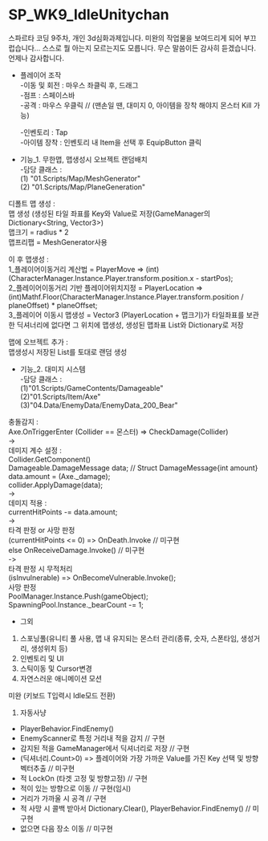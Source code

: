 # SP_WK9_IdleUnitychan
스파르타 코딩 9주차, 개인 3d심화과제입니다.
미완의 작업물을 보여드리게 되어 부끄럽습니다...
스스로 뭘 아는지 모르는지도 모릅니다. 무슨 말씀이든 감사히 듣겠습니다. 언제나 감사합니다.

- 플레이어 조작   
  -이동 및 회전 : 마우스 좌클릭 후, 드래그  
  -점프 : 스페이스바    
  -공격 : 마우스 우클릭 // (맨손일 땐, 대미지 0, 아이템을 장착 해야지 몬스터 Kill 가능)    

  -인벤토리 : Tap    
  -아이템 장착 : 인벤토리 내 Item을 선택 후 EquipButton 클릭


- 기능_1. 무한맵, 맵생성시 오브젝트 랜덤배치    
  -담당 클래스 :    
  (1) "01.Scripts/Map/MeshGenerator"    
  (2) "01.Scripts/Map/PlaneGeneration"    
    
  
디폴트 맵 생성 :    
맵 생성  (생성된 타일 좌표를 Key와 Value로 저장(GameManager의 Dictionary<String, Vector3>)    
맵크기 = radius * 2    
맵프리팹 = MeshGenerator사용    

이 후 맵생성 :    
1_플레이어이동거리 계산법 = PlayerMove => (int)(CharacterManager.Instance.Player.transform.position.x - startPos);    
2_플레이어이동거리 기반 플레이어위치지정 = PlayerLocation => (int)Mathf.Floor(CharacterManager.Instance.Player.transform.position / planeOffset) * planeOffset;    
3_플레이어 이동시 맵생성 = Vector3 (PlayerLocation + 맵크기)가 타일좌표를 보관한 딕셔너리에 없다면 그 위치에 맵생성,     생성된 맵좌표 List와 Dictionary로 저장    

맵에 오브젝트 추가 :    
맵생성시 저장된 List<Vector3>를 토대로 랜덤 생성    
    
    
- 기능_2. 대미지 시스템    
  -담당 클래스 :    
  (1)"01.Scripts/GameContents/Damageable"    
  (2)"01.Scripts/Item/Axe"    
  (3)"04.Data/EnemyData/EnemyData_200_Bear"    

충돌감지 :    
Axe.OnTriggerEnter (Collider ==  몬스터) => CheckDamage(Collider)    
->    
데미지 계수 설정 :    
Collider.GetComponent<Damageable>()    
Damageable.DamageMessage data;    // Struct DamageMessage{int amount}    
data.amount = (Axe._damage);    
collider.ApplyDamage(data);    
->    
데미지 적용 :    
currentHitPoints -= data.amount;    
->    
타격 판정 or 사망 판정    
(currentHitPoints <= 0) => OnDeath.Invoke // 미구현    
else OnReceiveDamage.Invoke() // 미구현    
->    
타격 판정 시 무적처리    
(isInvulnerable) => OnBecomeVulnerable.Invoke();    
사망 판정    
PoolManager.Instance.Push(gameObject);    
SpawningPool.Instance._bearCount -= 1;    


    
- 그외
1) 스포닝풀(유니티 풀 사용, 맵 내 유지되는 몬스터 관리(종류, 숫자, 스폰타임, 생성거리, 생성위치 등)    
2) 인벤토리 및 UI    
3) 스틱이동 및 Cursor변경    
4) 자연스러운 애니메이션 모션    

미완 (키보드 T입력시 Idle모드 전환)    
1) 자동사냥    
 - PlayerBehavior.FindEnemy()    
 - EnemyScanner로 특정 거리내 적을 감지 // 구현    
 - 감지된 적을 GameManager에서 딕셔너리로 저장 // 구현    
 - (딕셔너리.Count>0) => 플레이어와 가장 가까운 Value를 가진 Key 선택 및 방향벡터추출 // 미구현
 - 적 LockOn (타겟 고정 및 방향고정) // 구현
 - 적이 있는 방향으로 이동 // 구현(임시)
 - 거리가 가까울 시 공격 // 구현
 - 적 사망 시 콜백 받아서 Dictionary.Clear(), PlayerBehavior.FindEnemy() // 미구현
 - 없으면 다음 장소 이동 // 미구현
